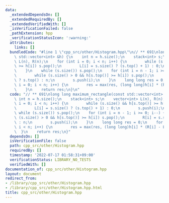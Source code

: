 ```yaml
---
data:
  _extendedDependsOn: []
  _extendedRequiredBy: []
  _extendedVerifiedWith: []
  _isVerificationFailed: false
  _pathExtension: hpp
  _verificationStatusIcon: ':warning:'
  attributes:
    links: []
  bundledCode: "#line 1 \"cpp_src/other/Histogram.hpp\"\n// ** 691\nlong long maximum_rectangle(const\
    \ std::vector<int> &h) {\n    int n = h.size();\n    stack<int> s;\n    vector<int>\
    \ L(n), R(n);\n    for (int i = 0; i < n; i++) {\n        while (s.size() && h[s.top()]\
    \ >= h[i]) s.pop();\n        L[i] = s.size() ? (s.top() + 1) : 0;\n        s.push(i);\n\
    \    }\n    while (s.size()) s.pop();\n    for (int i = n - 1; i >= 0; i--) {\n\
    \        while (s.size() > 0 && h[s.top()] >= h[i]) s.pop();\n        R[i] = s.size()\
    \ ? s.top() : n;\n        s.push(i);\n    }\n    long long res = 0;\n    for (int\
    \ i = 0; i < n; i++) {\n        res = max(res, (long long)h[i] * (R[i] - L[i]));\n\
    \    }\n    return res;\n}\n"
  code: "// ** 691\nlong long maximum_rectangle(const std::vector<int> &h) {\n   \
    \ int n = h.size();\n    stack<int> s;\n    vector<int> L(n), R(n);\n    for (int\
    \ i = 0; i < n; i++) {\n        while (s.size() && h[s.top()] >= h[i]) s.pop();\n\
    \        L[i] = s.size() ? (s.top() + 1) : 0;\n        s.push(i);\n    }\n   \
    \ while (s.size()) s.pop();\n    for (int i = n - 1; i >= 0; i--) {\n        while\
    \ (s.size() > 0 && h[s.top()] >= h[i]) s.pop();\n        R[i] = s.size() ? s.top()\
    \ : n;\n        s.push(i);\n    }\n    long long res = 0;\n    for (int i = 0;\
    \ i < n; i++) {\n        res = max(res, (long long)h[i] * (R[i] - L[i]));\n  \
    \  }\n    return res;\n}"
  dependsOn: []
  isVerificationFile: false
  path: cpp_src/other/Histogram.hpp
  requiredBy: []
  timestamp: '2022-07-17 01:58:31+09:00'
  verificationStatus: LIBRARY_NO_TESTS
  verifiedWith: []
documentation_of: cpp_src/other/Histogram.hpp
layout: document
redirect_from:
- /library/cpp_src/other/Histogram.hpp
- /library/cpp_src/other/Histogram.hpp.html
title: cpp_src/other/Histogram.hpp
---
```

